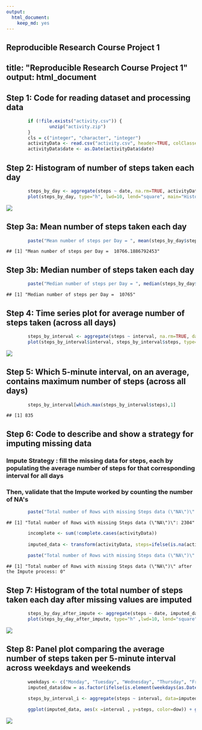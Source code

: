 ```yaml
---
output: 
  html_document: 
    keep_md: yes
---
```

Reproducible Research Course Project 1
-------------------------------------------------------------------------
title: "Reproducible Research Course Project 1"
output: html_document
-------------------------------------------------------------------------



## Step 1: Code for reading dataset and processing data

```r
        if (!file.exists("activity.csv")) {
                unzip("activity.zip")
        }
        cls = c("integer", "character", "integer")        
        activityData <- read.csv("activity.csv", header=TRUE, colClasses=cls,na.strings = "NA")
        activityData$date <- as.Date(activityData$date)
```

## Step 2: Histogram of number of steps taken each day

```r
        steps_by_day <- aggregate(steps ~ date, na.rm=TRUE, activityData, sum)
        plot(steps_by_day, type="h", lwd=10, lend="square", main="Histogram - Total Number of Steps taken Each Day",xlab="Day", ylab="Number of Steps", col="blue")
```

![](PA1_template_files/figure-html/hist_num_steps-1.png)<!-- -->

## Step 3a: Mean number of steps taken each day

```r
        paste("Mean number of steps per Day = ", mean(steps_by_day$steps, na.rm=TRUE))   
```

```
## [1] "Mean number of steps per Day =  10766.1886792453"
```

## Step 3b: Median number of steps taken each day

```r
        paste("Median number of steps per Day = ", median(steps_by_day$steps, na.rm=TRUE))        
```

```
## [1] "Median number of steps per Day =  10765"
```

## Step 4: Time series plot for average number of steps taken (across all days)

```r
        steps_by_interval <- aggregate(steps ~ interval, na.rm=TRUE, data=activityData, FUN=mean)
        plot(steps_by_interval$interval, steps_by_interval$steps, type="l", main = "Time series plot for average number of steps taken", xlab= " 5-minute interval", ylab=" avg number of steps")
```

![](PA1_template_files/figure-html/unnamed-chunk-1-1.png)<!-- -->

## Step 5: Which 5-minute interval, on an average, contains maximum number of steps (across all days)

```r
        steps_by_interval[which.max(steps_by_interval$steps),1]
```

```
## [1] 835
```

## Step 6: Code to describe and show a strategy for imputing missing data
### Impute Strategy : fill the missing data for steps, each by populating the average number of steps for that corresponding interval for all days
### Then, validate that the Impute worked by counting the number of NA's

```r
        paste("Total number of Rows with missing Steps data (\"NA\")\":", sum(is.na(activityData$steps)))   
```

```
## [1] "Total number of Rows with missing Steps data (\"NA\")\": 2304"
```

```r
        incomplete <- sum(!complete.cases(activityData))
    
        imputed_data <- transform(activityData, steps=ifelse(is.na(activityData$steps), steps_by_interval$steps[match(activityData$interval, steps_by_interval$interval)], activityData$steps))
        
        paste("Total number of Rows with missing Steps data (\"NA\")\" after the Impute process:", sum(is.na(imputed_data$steps)))  
```

```
## [1] "Total number of Rows with missing Steps data (\"NA\")\" after the Impute process: 0"
```


## Step 7: Histogram of the total number of steps taken each day after missing values are imputed

```r
        steps_by_day_after_impute <- aggregate(steps ~ date, imputed_data, sum)
        plot(steps_by_day_after_impute, type="h" ,lwd=10, lend="square", main="Histogram - Total Number of Steps taken Each Day after Impute",xlab="Day", ylab="Number of Steps", col="green")
```

![](PA1_template_files/figure-html/hist_num_steps_after_impute-1.png)<!-- -->

## Step 8: Panel plot comparing the average number of steps taken per 5-minute interval across weekdays and weekends

```r
        weekdays <- c("Monday", "Tuesday", "Wednesday", "Thursday", "Friday")
        imputed_data$dow = as.factor(ifelse(is.element(weekdays(as.Date(imputed_data$date)), weekdays), "Weekday", "Weekend"))
        
        steps_by_interval_i <- aggregate(steps ~ interval, data=imputed_data, FUN=mean)

        ggplot(imputed_data, aes(x =interval , y=steps, color=dow)) + geom_line() + labs(title = "Average Steps per Day by Interval", x = "5-minute interval", y = "avg number of steps") +  facet_wrap(~ dow, ncol = 1, nrow=2)
```

![](PA1_template_files/figure-html/unnamed-chunk-4-1.png)<!-- -->
